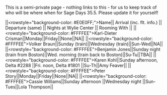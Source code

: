This is a semi-private page - nothing links to this - for us to keep track of who will be where when for Sage Days 35.5.  Please update it for yourself!

||<rowstyle="background-color: #E0E0FF;">Name|| Arrival (inc. flt. info.) || Departure (same) || Nights at Wylie Center || Rooming With ||
||<rowstyle="background-color: #FFFFEE">Karl-Dieter Crisman||Monday||Friday||None||NA||
||<rowstyle="background-color: #FFFFEE">Volker Braun||Sunday (train)||Wednesday (train)||Sun-Wed||NA||
||<rowstyle="background-color: #FFFFEE">Benjamin Jones||Sunday night (train from Boston)||Wed. morning (train back to Boston)||Su-Tu||TBA||
||<rowstyle="background-color: #FFFFEE">Karen Kohl||Sunday afternoon, Delta #2288 ||Fri. noon, Delta #1801 ||Su-Th||Amy Feaver||
||<rowstyle="background-color: #FFFFEE">Peter Story||Monday||Friday||None||NA||
||<rowstyle="background-color: #FFFFEE">Cassie Williams||Sunday afternoon ||Wednesday night ||Sun-Tues||Lola Thompson||
